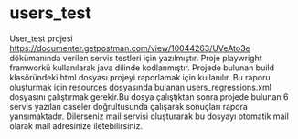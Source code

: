 # users_test
User_test projesi https://documenter.getpostman.com/view/10044263/UVeAto3e dökümanında verilen servis testleri için yazılmıştır. 
Proje playwright framworkü kullanılarak java dilinde kodlanmıştır.
Projede bulunan build klasöründeki html dosyası projeyi raporlamak için kullanılır. Bu raporu oluşturmak için resources dosyasında bulanan users_regressions.xml dosyasını
çalıştırmak gerekir.Bu dosya çalıştıktan sonra projede bulunan 6 servis yazılan caseler doğrultusunda çalışarak sonuçları rapora yansımaktadır.
Dilerseniz mail servisi oluşturarak bu dosyayı otomatik mail olarak mail adresinize iletebilirsiniz.


